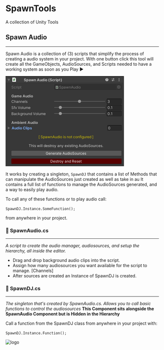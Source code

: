# SpawnTools
 A collection of Unity Tools

## Spawn Audio
---

Spawn Audio is a collection of (3) scripts that simplify the process of creating a audio system in your project.
With one button click this tool will create all the GameObjects, AudioSources, and Scripts
needed to have a working system as soon as you Play ▶️

![logo](https://github.com/SpawnCampGames/SpawnTools/blob/main/Readme/SpawnAudio.png)

It works by creating a singleton, `SpawnDJ` that contains a list of Methods that can manipulate
the AudioSources just created as well as take in au
It contains a full list of functions to manage the AudioSources generated, and a way to easily play audio.

To call any of these functions or to play audio call:

`SpawnDJ.Instance.SomeFunction();`

from anywhere in your project.


### 📄 SpawnAudio.cs
---
*A script to create the audio manager, audiosources, and setup the hierarchy, all inside the editor.*

- Drag and drop background audio clips into the script.
- Assign how many audiosources you want available for the script to manage. [Channels]
- After sources are created an Instance of SpawnDJ is created.

### 📄 SpawnDJ.cs
---
*The singleton that's created by SpawnAudio.cs. Allows you to call basic functions to control the audiosources*
**This Component sits alongside the SpawnAudio Component but is Hidden in the Hierarchy**



Call a function from the SpawnDJ class from anywhere in your project with:

`SpawnDJ.Instance.Function();`

![logo](https://spawncampgames.github.io/img/maincolorized.png)



